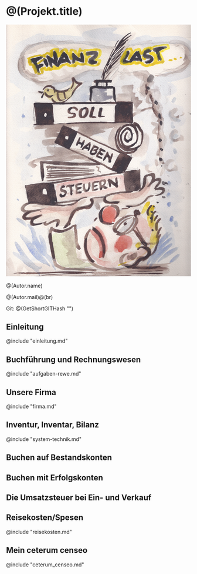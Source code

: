 <!--
author: @(Autor.name)
email: @(Autor.mail)
language: @(Projekt.shortlang)
version: @(GetShortGITHash "")
-->

<!-- style = "h1 {color: blue}" -->
# @(Projekt.title)

![](/images/titelbild.png)

@(Autor.name)

@(Autor.mail)@(br)

Git: @(GetShortGITHash "")

## Einleitung

@include "einleitung.md"


## Buchführung und Rechnungswesen

@include "aufgaben-rewe.md"


## Unsere Firma

@include "firma.md"


## Inventur, Inventar, Bilanz

@include "system-technik.md"


## Buchen auf Bestandskonten


## Buchen mit Erfolgskonten


## Die Umsatzsteuer bei Ein- und Verkauf

## Reisekosten/Spesen

@include "reisekosten.md" 

## Mein ceterum censeo

@include "ceterum_censeo.md" 
